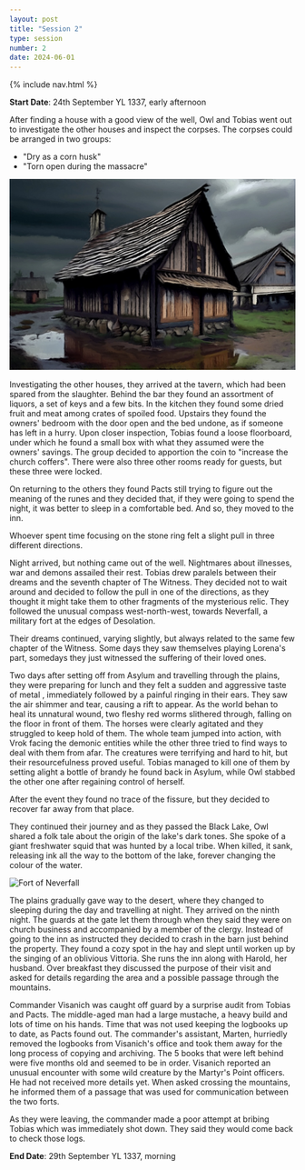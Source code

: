 ```yaml
---
layout: post
title: "Session 2"
type: session
number: 2
date: 2024-06-01
---
```


{% include nav.html %}

**Start Date**: 24th September YL 1337, early afternoon

After finding a house with a good view of the well, Owl and Tobias went out to investigate the other houses and inspect the corpses. The corpses could be arranged in two groups:

- "Dry as a corn husk"
- "Torn open during the massacre"

![Asylum Inn](/assets/images/art/asylum-inn.jpg)

Investigating the other houses, they arrived at the tavern, which had been spared from the slaughter. Behind the bar they found an assortment of liquors, a set of keys and a few bits. In the kitchen they found some dried fruit and meat among crates of spoiled food. Upstairs they found the owners' bedroom with the door open and the bed undone, as if someone has left in a hurry. Upon closer inspection, Tobias found a loose floorboard, under which he found a small box with what they assumed were the owners' savings. The group decided to apportion the coin to "increase the church coffers". There were also three other rooms ready for guests, but these three were locked.

On returning to the others they found Pacts still trying to figure out the meaning of the runes and they decided that, if they were going to spend the night, it was better to sleep in a comfortable bed. And so, they moved to the inn.

Whoever spent time focusing on the stone ring felt a slight pull in three different directions.

Night arrived, but nothing came out of the well. Nightmares about illnesses, war and demons assailed their rest. Tobias drew paralels between their dreams and the seventh chapter of The Witness. They decided not to wait around and decided to follow the pull in one of the directions, as they thought it might take them to other fragments of the mysterious relic. They followed the unusual compass west-north-west, towards Neverfall, a military fort at the edges of Desolation.

Their dreams continued, varying slightly, but always related to the same few chapter of the Witness. Some days they saw themselves playing Lorena's part, somedays they just witnessed the suffering of their loved ones.

Two days after setting off from Asylum and travelling through the plains, they were preparing for lunch and they felt a sudden and aggressive taste of metal , immediately followed by a painful ringing in their ears. They saw the air shimmer and tear, causing a rift to appear. As the world behan to heal its unnatural wound, two fleshy red worms slithered through, falling on the floor in front of them. The horses were clearly agitated and they struggled to keep hold of them. The whole team jumped into action, with Vrok facing the demonic entities while the other three tried to find ways to deal with them from afar. The creatures were terrifying and hard to hit, but their resourcefulness proved useful. Tobias managed to kill one of them by setting alight a bottle of brandy he found back in Asylum, while Owl stabbed the other one after regaining control of herself.

After the event they found no trace of the fissure, but they decided to recover far away from that place.

They continued their journey and as they passed the Black Lake, Owl shared a folk tale about the origin of the lake's dark tones. She spoke of a giant freshwater squid that was hunted by a local tribe. When killed, it sank, releasing ink all the way to the bottom of the lake, forever changing the colour of the water.

![Fort of Neverfall](/session-reports/assets/images/art/neverfall-fort.jpg)

The plains gradually gave way to the desert, where they changed to sleeping during the day and travelling at night. They arrived on the ninth night. The guards at the gate let them through when they said they were on church business and accompanied by a member of the clergy. Instead of going to the inn as instructed they decided to crash in the barn just behind the property. They found a cozy spot in the hay and slept until worken up by the singing of an oblivious Vittoria. She runs the inn along with Harold, her husband. Over breakfast they discussed the purpose of their visit and asked for details regarding the area and a possible passage through the mountains.

Commander Visanich was caught off guard by a surprise audit from Tobias and Pacts. The middle-aged man had a large mustache, a heavy build and lots of time on his hands. Time that was not used keeping the logbooks up to date, as Pacts found out. The commander's assistant, Marten, hurriedly removed the logbooks from Visanich's office and took them away for the long process of copying and archiving. The 5 books that were left behind were five months old and seemed to be in order. Visanich reported an unusual encounter with some wild creature by the Martyr's Point officers. He had not received more details yet. When asked crossing the mountains, he informed them of a passage that was used for communication between the two forts.

As they were leaving, the commander made a poor attempt at bribing Tobias which was immediately shot down. They said they would come back to check those logs.

**End Date**: 29th September YL 1337, morning